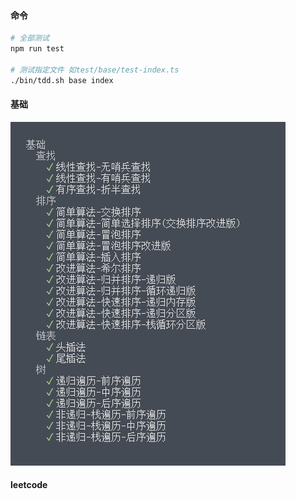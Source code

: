 #### 命令

```bash
# 全部测试
npm run test

# 测试指定文件 如test/base/test-index.ts
./bin/tdd.sh base index
```

#### 基础

![测试](./docs/imgs/1.png)

#### leetcode
